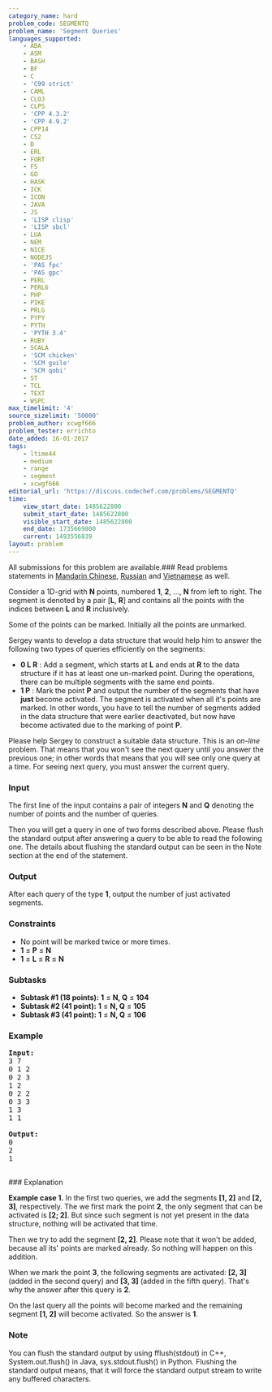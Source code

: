 ```yaml
---
category_name: hard
problem_code: SEGMENTQ
problem_name: 'Segment Queries'
languages_supported:
    - ADA
    - ASM
    - BASH
    - BF
    - C
    - 'C99 strict'
    - CAML
    - CLOJ
    - CLPS
    - 'CPP 4.3.2'
    - 'CPP 4.9.2'
    - CPP14
    - CS2
    - D
    - ERL
    - FORT
    - FS
    - GO
    - HASK
    - ICK
    - ICON
    - JAVA
    - JS
    - 'LISP clisp'
    - 'LISP sbcl'
    - LUA
    - NEM
    - NICE
    - NODEJS
    - 'PAS fpc'
    - 'PAS gpc'
    - PERL
    - PERL6
    - PHP
    - PIKE
    - PRLG
    - PYPY
    - PYTH
    - 'PYTH 3.4'
    - RUBY
    - SCALA
    - 'SCM chicken'
    - 'SCM guile'
    - 'SCM qobi'
    - ST
    - TCL
    - TEXT
    - WSPC
max_timelimit: '4'
source_sizelimit: '50000'
problem_author: xcwgf666
problem_tester: errichto
date_added: 16-01-2017
tags:
    - ltime44
    - medium
    - range
    - segment
    - xcwgf666
editorial_url: 'https://discuss.codechef.com/problems/SEGMENTQ'
time:
    view_start_date: 1485622800
    submit_start_date: 1485622800
    visible_start_date: 1485622800
    end_date: 1735669800
    current: 1493556839
layout: problem
---
```

All submissions for this problem are available.###  Read problems statements in [Mandarin Chinese](http://www.codechef.com/download/translated/LTIME44/mandarin/SEGMENTQ.pdf), [Russian](http://www.codechef.com/download/translated/LTIME44/russian/SEGMENTQ.pdf) and [Vietnamese](http://www.codechef.com/download/translated/LTIME44/vietnamese/SEGMENTQ.pdf) as well.

Consider a 1D-grid with **N** points, numbered **1**, **2**, ..., **N** from left to right. The segment is denoted by a pair \[**L**, **R**\] and contains all the points with the indices between **L** and **R** inclusively.

Some of the points can be marked. Initially all the points are unmarked.

Sergey wants to develop a data structure that would help him to answer the following two types of queries efficiently on the segments:

- **0 L R** : Add a segment, which starts at **L** and ends at **R** to the data structure if it has at least one un-marked point. During the operations, there can be multiple segments with the same end points.
- **1 P** : Mark the point **P** and output the number of the segments that have **just** become activated. The segment is activated when all it's points are marked. In other words, you have to tell the number of segments added in the data structure that were earlier deactivated, but now have become activated due to the marking of point **P**.

Please help Sergey to construct a suitable data structure. This is an _on-line_ problem. That means that you won't see the next query until you answer the previous one; in other words that means that you will see only one query at a time. For seeing next query, you must answer the current query.

### Input

The first line of the input contains a pair of integers **N** and **Q** denoting the number of points and the number of queries.

Then you will get a query in one of two forms described above. Please flush the standard output after answering a query to be able to read the following one. The details about flushing the standard output can be seen in the Note section at the end of the statement.

### Output

After each query of the type **1**, output the number of just activated segments.

### Constraints

- No point will be marked twice or more times.
- **1** ≤ **P** ≤ **N**
- **1** ≤ **L** ≤ **R** ≤ **N**

### Subtasks

- **Subtask #1 (18 points):** **1** ≤ **N, Q** ≤ **104**
- **Subtask #2 (41 point):** **1** ≤ **N, Q** ≤ **105**
- **Subtask #3 (41 point):** **1** ≤ **N, Q** ≤ **106**

### Example

<pre><b>Input:</b>
<tt>3 7
0 1 2
0 2 3
1 2
0 2 2
0 3 3
1 3
1 1</tt>

<b>Output:</b>
<tt>0
2
1</tt>

</pre>### Explanation
**Example case 1.** In the first two queries, we add the segments **\[1, 2\]** and **\[2, 3\]**, respectively. The we first mark the point **2**, the only segment that can be activated is **\[2; 2\]**. But since such segment is not yet present in the data structure, nothing will be activated that time.

Then we try to add the segment **\[2, 2\]**. Please note that it won't be added, because all its' points are marked already. So nothing will happen on this addition.

When we mark the point **3**, the following segments are activated: **\[2, 3\]** (added in the second query) and **\[3, 3\]** (added in the fifth query). That's why the answer after this query is **2**.

On the last query all the points will become marked and the remaining segment **\[1, 2\]** will become activated. So the answer is **1**.

### Note

You can flush the standard output by using fflush(stdout) in C++, System.out.flush() in Java, sys.stdout.flush() in Python. Flushing the standard output means, that it will force the standard output stream to write any buffered characters.
